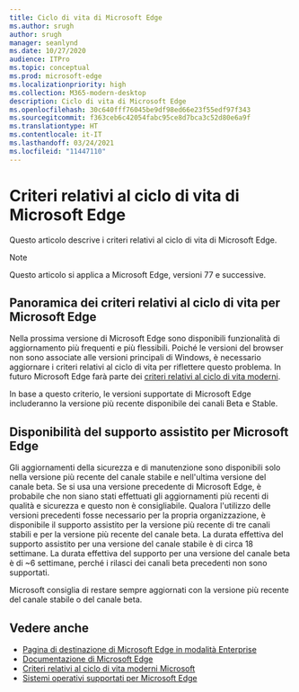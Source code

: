 ```yaml
---
title: Ciclo di vita di Microsoft Edge
ms.author: srugh
author: srugh
manager: seanlynd
ms.date: 10/27/2020
audience: ITPro
ms.topic: conceptual
ms.prod: microsoft-edge
ms.localizationpriority: high
ms.collection: M365-modern-desktop
description: Ciclo di vita di Microsoft Edge
ms.openlocfilehash: 30c640fff76045be9df98ed66e23f55edf97f343
ms.sourcegitcommit: f363ceb6c42054fabc95ce8d7bca3c52d80e6a9f
ms.translationtype: HT
ms.contentlocale: it-IT
ms.lasthandoff: 03/24/2021
ms.locfileid: "11447110"
---
```

# <a name="microsoft-edge-lifecycle-policy"></a>Criteri relativi al ciclo di vita di Microsoft Edge

Questo articolo descrive i criteri relativi al ciclo di vita di Microsoft Edge.

> [!NOTE]
> Questo articolo si applica a Microsoft Edge, versioni 77 e successive.

## <a name="overview-of-the-lifecycle-policy-for-microsoft-edge"></a>Panoramica dei criteri relativi al ciclo di vita per Microsoft Edge

Nella prossima versione di Microsoft Edge sono disponibili funzionalità di aggiornamento più frequenti e più flessibili. Poiché le versioni del browser non sono associate alle versioni principali di Windows, è necessario aggiornare i criteri relativi al ciclo di vita per riflettere questo problema. In futuro Microsoft Edge farà parte dei [criteri relativi al ciclo di vita moderni](https://support.microsoft.com/help/30881/modern-lifecycle-policy).

In base a questo criterio, le versioni supportate di Microsoft Edge includeranno la versione più recente disponibile dei canali Beta e Stable.

## <a name="assisted-support-availability-for-microsoft-edge"></a>Disponibilità del supporto assistito per Microsoft Edge
Gli aggiornamenti della sicurezza e di manutenzione sono disponibili solo nella versione più recente del canale stabile e nell'ultima versione del canale beta. Se si usa una versione precedente di Microsoft Edge, è probabile che non siano stati effettuati gli aggiornamenti più recenti di qualità e sicurezza e questo non è consigliabile. Qualora l'utilizzo delle versioni precedenti fosse necessario per la propria organizzazione, è disponibile il supporto assistito per la versione più recente di tre canali stabili e per la versione più recente del canale beta.  La durata effettiva del supporto assistito per una versione del canale stabile è di circa 18 settimane. La durata effettiva del supporto per una versione del canale beta è di ~6 settimane, perché i rilasci dei canali beta precedenti non sono supportati.

Microsoft consiglia di restare sempre aggiornati con la versione più recente del canale stabile o del canale beta.



## <a name="see-also"></a>Vedere anche

- [Pagina di destinazione di Microsoft Edge in modalità Enterprise](https://aka.ms/EdgeEnterprise)
- [Documentazione di Microsoft Edge](./index.yml)
- [Criteri relativi al ciclo di vita moderni Microsoft](https://support.microsoft.com/help/30881/modern-lifecycle-policy)
- [Sistemi operativi supportati per Microsoft Edge](./microsoft-edge-supported-operating-systems.md)